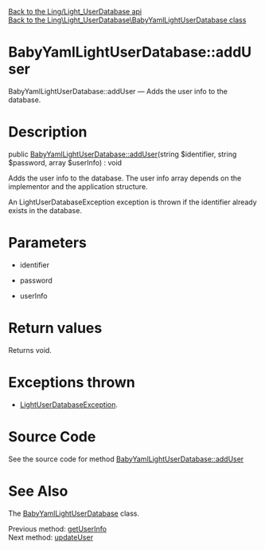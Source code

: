 [Back to the Ling/Light_UserDatabase api](https://github.com/lingtalfi/Light_UserDatabase/blob/master/doc/api/Ling/Light_UserDatabase.md)<br>
[Back to the Ling\Light_UserDatabase\BabyYamlLightUserDatabase class](https://github.com/lingtalfi/Light_UserDatabase/blob/master/doc/api/Ling/Light_UserDatabase/BabyYamlLightUserDatabase.md)


BabyYamlLightUserDatabase::addUser
================



BabyYamlLightUserDatabase::addUser — Adds the user info to the database.




Description
================


public [BabyYamlLightUserDatabase::addUser](https://github.com/lingtalfi/Light_UserDatabase/blob/master/doc/api/Ling/Light_UserDatabase/BabyYamlLightUserDatabase/addUser.md)(string $identifier, string $password, array $userInfo) : void




Adds the user info to the database.
The user info array depends on the implementor and the application structure.

An LightUserDatabaseException exception is thrown if the identifier already exists in the database.




Parameters
================


- identifier

    

- password

    

- userInfo

    


Return values
================

Returns void.


Exceptions thrown
================

- [LightUserDatabaseException](https://github.com/lingtalfi/Light_UserDatabase/blob/master/doc/api/Ling/Light_UserDatabase/Exception/LightUserDatabaseException.md).&nbsp;







Source Code
===========
See the source code for method [BabyYamlLightUserDatabase::addUser](https://github.com/lingtalfi/Light_UserDatabase/blob/master/BabyYamlLightUserDatabase.php#L70-L87)


See Also
================

The [BabyYamlLightUserDatabase](https://github.com/lingtalfi/Light_UserDatabase/blob/master/doc/api/Ling/Light_UserDatabase/BabyYamlLightUserDatabase.md) class.

Previous method: [getUserInfo](https://github.com/lingtalfi/Light_UserDatabase/blob/master/doc/api/Ling/Light_UserDatabase/BabyYamlLightUserDatabase/getUserInfo.md)<br>Next method: [updateUser](https://github.com/lingtalfi/Light_UserDatabase/blob/master/doc/api/Ling/Light_UserDatabase/BabyYamlLightUserDatabase/updateUser.md)<br>

